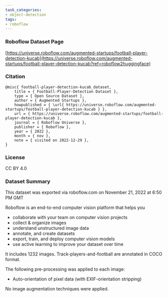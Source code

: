 ```yaml
---
task_categories:
- object-detection
tags:
- roboflow
---
```


### Roboflow Dataset Page
[https://universe.roboflow.com/augmented-startups/football-player-detection-kucab](https://universe.roboflow.com/augmented-startups/football-player-detection-kucab?ref=roboflow2huggingface)

### Citation
```
@misc{ football-player-detection-kucab_dataset,
    title = { Football-Player-Detection Dataset },
    type = { Open Source Dataset },
    author = { Augmented Startups },
    howpublished = { \url{ https://universe.roboflow.com/augmented-startups/football-player-detection-kucab } },
    url = { https://universe.roboflow.com/augmented-startups/football-player-detection-kucab },
    journal = { Roboflow Universe },
    publisher = { Roboflow },
    year = { 2022 },
    month = { nov },
    note = { visited on 2022-12-29 },
}
```

### License
CC BY 4.0

### Dataset Summary
This dataset was exported via roboflow.com on November 21, 2022 at 6:50 PM GMT

Roboflow is an end-to-end computer vision platform that helps you
* collaborate with your team on computer vision projects
* collect & organize images
* understand unstructured image data
* annotate, and create datasets
* export, train, and deploy computer vision models
* use active learning to improve your dataset over time

It includes 1232 images.
Track-players-and-football are annotated in COCO format.

The following pre-processing was applied to each image:
* Auto-orientation of pixel data (with EXIF-orientation stripping)

No image augmentation techniques were applied.



